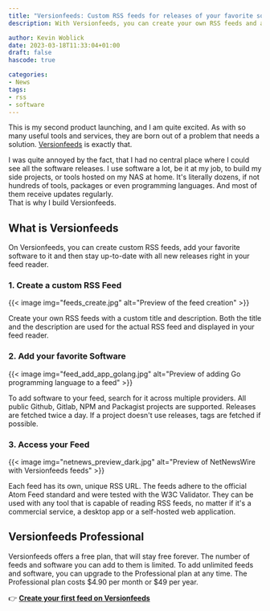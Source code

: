 ```yaml
---
title: "Versionfeeds: Custom RSS feeds for releases of your favorite software"
description: With Versionfeeds, you can create your own RSS feeds and add the software you love and need to it. Stay up to date with your favorite software.

author: Kevin Woblick
date: 2023-03-18T11:33:04+01:00
draft: false
hascode: true

categories:
- News
tags:
- rss
- software
---
```


This is my second product launching, and I am quite excited. As with so many useful tools and services, they are born out of a problem that needs a solution. [Versionfeeds](https://versionfeeds.com/?ref=kvhblog) is exactly that.

I was quite annoyed by the fact, that I had no central place where I could see all the software releases. I use software a lot, be it at my job, to build my side projects, or tools hosted on my NAS at home. It's literally dozens, if not hundreds of tools, packages or even programming languages. And most of them receive updates regularly.  
That is why I build Versionfeeds.

## What is Versionfeeds

On Versionfeeds, you can create custom RSS feeds, add your favorite software to it and then stay up-to-date with all new releases right in your feed reader. 

### 1. Create a custom RSS Feed

{{< image img="feeds_create.jpg" alt="Preview of the feed creation" >}}

Create your own RSS feeds with a custom title and description. Both the title and the description are used for the actual RSS feed and displayed in your feed reader.

### 2. Add your favorite Software

{{< image img="feed_add_app_golang.jpg" alt="Preview of adding Go programming language to a feed" >}}

To add software to your feed, search for it across multiple providers. All public Github, Gitlab, NPM and Packagist projects are supported. Releases are fetched twice a day. If a project doesn't use releases, tags are fetched if possible.

### 3. Access your Feed

{{< image img="netnews_preview_dark.jpg" alt="Preview of NetNewsWire with Versionfeeds feeds" >}}

Each feed has its own, unique RSS URL. The feeds adhere to the official Atom Feed standard and were tested with the W3C Validator. They can be used with any tool that is capable of reading RSS feeds, no matter if it's a commercial service, a desktop app or a self-hosted web application.

## Versionfeeds Professional

Versionfeeds offers a free plan, that will stay free forever. The number of feeds and software you can add to them is limited. To add unlimited feeds and software, you can upgrade to the Professional plan at any time. The Professional plan costs $4.90 per month or $49 per year.

👉 [**Create your first feed on Versionfeeds**](https://versionfeeds.com/?ref=kvhblog)
